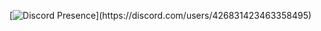 [![Discord Presence](https://lanyard-profile-readme.vercel.app/api/426831423463358495?theme=light&bg=809ecf&animated=false&hideDiscrim=true&borderRadius=30px&idleMessage=Probably%20doing%20something%20else...)](https://discord.com/users/426831423463358495)
